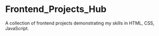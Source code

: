# Frontend_Projects_Hub
A collection of frontend projects demonstrating my skills in HTML, CSS, JavaScript.
